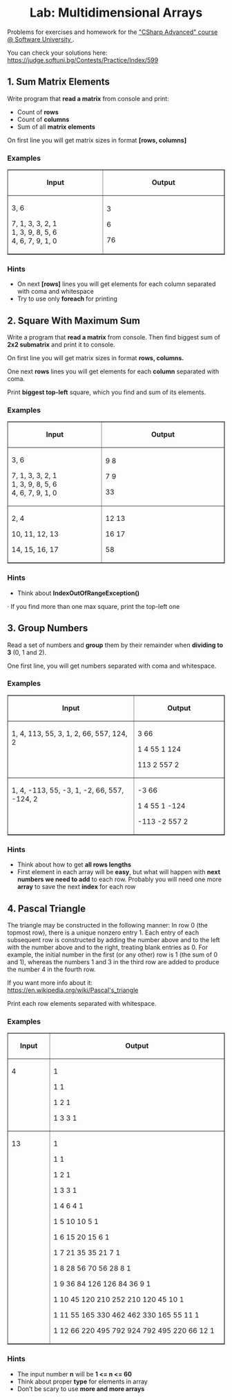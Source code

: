 <h1 align="center">
    Lab: Multidimensional Arrays
</h1>
<p>
    Problems for exercises and homework for the
    <a href="https://softuni.bg/courses/csharp-advanced">
        "CSharp Advanced" course @ Software University
    </a>
    .
</p>
<p>
    You can check your solutions here:
    <a href="https://judge.softuni.bg/Contests/Practice/Index/599">
        https://judge.softuni.bg/Contests/Practice/Index/599
    </a>
</p>
<h2>
    1. Sum Matrix Elements
</h2>
<p>
    Write program that <strong>read a matrix</strong> from console and print:
</p>
<ul>
    <li>
        Count of <strong>rows</strong>
    </li>
    <li>
        Count of <strong>columns</strong>
    </li>
    <li>
        Sum of all <strong>matrix elements</strong>
    </li>
</ul>
<p>
On first line you will get matrix sizes in format    <strong>[rows, columns]</strong>
</p>
<h3>
    Examples
</h3>
<table border="1" cellspacing="0" cellpadding="0" width="0">
    <tbody>
        <tr>
            <td width="211" valign="top">
                <p align="center">
                    <strong>Input</strong>
                </p>
            </td>
            <td width="274" valign="top">
                <p align="center">
                    <strong>Output</strong>
                </p>
            </td>
        </tr>
        <tr>
            <td width="211" valign="top">
                <p>
                    3, 6
                </p>
                <p>
                    7, 1, 3, 3, 2, 1
                    <br/>
                    1, 3, 9, 8, 5, 6
                    <br/>
                    4, 6, 7, 9, 1, 0
                </p>
            </td>
            <td width="274">
                <p>
                    3
                </p>
                <p>
                    6
                </p>
                <p>
                    76
                </p>
            </td>
        </tr>
    </tbody>
</table>
<h3>
    Hints
</h3>
<ul>
    <li>
        On next <strong>[rows]</strong> lines you will get elements for each
        column separated with coma and whitespace<strong></strong>
    </li>
    <li>
Try to use only <strong>foreach</strong><strong> </strong>for printing        <strong></strong>
    </li>
</ul>
<h2>
    2. Square With Maximum Sum
</h2>
<p>
    Write a program that <strong>read a matrix</strong> from console. Then find
    biggest sum of <strong>2x2 submatrix</strong> and print it to console.
</p>
<p>
On first line you will get matrix sizes in format    <strong>rows, columns.</strong>
</p>
<p>
One next <strong>rows</strong> lines you will get elements for each    <strong>column</strong> separated with coma.
</p>
<p>
    Print <strong>biggest top-left</strong> square, which you find and sum of
    its elements.
</p>
<h3>
    Examples
</h3>
<table border="1" cellspacing="0" cellpadding="0" width="0">
    <tbody>
        <tr>
            <td width="249" valign="top">
                <p align="center">
                    <strong>Input</strong>
                </p>
            </td>
            <td width="331" valign="top">
                <p align="center">
                    <strong>Output</strong>
                </p>
            </td>
        </tr>
        <tr>
            <td width="249" valign="top">
                <p>
                    3, 6
                </p>
                <p>
                    7, 1, 3, 3, 2, 1
                    <br/>
                    1, 3, 9, 8, 5, 6
                    <br/>
                    4, 6, 7, 9, 1, 0<strong></strong>
                </p>
            </td>
            <td width="331">
                <p>
                    9 8
                </p>
                <p>
                    7 9
                </p>
                <p>
                    33
                </p>
            </td>
        </tr>
        <tr>
            <td width="249" valign="top">
                <p>
                    2, 4
                </p>
                <p>
                    10, 11, 12, 13
                </p>
                <p>
                    14, 15, 16, 17<strong></strong>
                </p>
            </td>
            <td width="331">
                <p>
                    12 13
                </p>
                <p>
                    16 17
                </p>
                <p>
                    58
                </p>
            </td>
        </tr>
    </tbody>
</table>
<h3>
    Hints
</h3>
<ul>
    <li>
        Think about <strong>IndexOutOfRangeException()</strong>
    </li>
</ul>
<p>
· If you find more than one max square, print the top-left one    <strong></strong>
</p>
<h2>
    <a name="OLE_LINK2"></a>
    <a name="OLE_LINK1">3. Group Numbers</a>
</h2>
<p>
    Read a set of numbers and <strong>group</strong> them by their remainder
    when <strong>dividing to 3</strong> (0, 1 and 2).
</p>
<p>
    One first line, you will get numbers separated with coma and whitespace.
</p>
<h3>
    Examples
</h3>
<table border="1" cellspacing="0" cellpadding="0" width="0">
    <tbody>
        <tr>
            <td width="365" valign="top">
                <p align="center">
                    <strong>Input</strong>
                </p>
            </td>
            <td width="246" valign="top">
                <p align="center">
                    <strong>Output</strong>
                </p>
            </td>
        </tr>
        <tr>
            <td width="365" valign="top">
                <p>
                    1, 4, 113, 55, 3, 1, 2, 66, 557, 124, 2
                </p>
                <p>
                    <strong></strong>
                </p>
            </td>
            <td width="246" valign="top">
                <p>
                    3 66
                </p>
                <p>
                    1 4 55 1 124
                </p>
                <p>
                    113 2 557 2
                </p>
            </td>
        </tr>
        <tr>
            <td width="365" valign="top">
                <p>
                    1, 4, -113, 55, -3, 1, -2, 66, 557, -124, 2
                </p>
            </td>
            <td width="246" valign="top">
                <p>
                    -3 66
                </p>
                <p>
                    1 4 55 1 -124
                </p>
                <p>
                    -113 -2 557 2
                </p>
            </td>
        </tr>
    </tbody>
</table>
<h3>
    Hints
</h3>
<ul>
    <li>
        Think about how to get <strong>all rows lengths</strong>
    </li>
    <li>
        First element in each array will be <strong>easy</strong>, but what
        will happen with <strong>next numbers we need to add</strong> to each
        row. Probably you will need one more <strong>array</strong> to save the
        next <strong>index</strong> for each row
    </li>
</ul>
<h2>
    4. Pascal Triangle
</h2>
<p>
    The triangle may be constructed in the following manner: In row 0 (the
    topmost row), there is a unique nonzero entry 1. Each entry of each
    subsequent row is constructed by adding the number above and to the left
    with the number above and to the right, treating blank entries as 0. For
    example, the initial number in the first (or any other) row is 1 (the sum
    of 0 and 1), whereas the numbers 1 and 3 in the third row are added to
    produce the number 4 in the fourth row.
</p>
<p>
    If you want more info about it:
    <a href="https://en.wikipedia.org/wiki/Pascal's_triangle">
        https://en.wikipedia.org/wiki/Pascal's_triangle
    </a>
</p>
<p>
    Print each row elements separated with whitespace.
</p>
<h3>
    Examples
</h3>
<table border="1" cellspacing="0" cellpadding="0" width="0">
    <tbody>
        <tr>
            <td width="104" valign="top">
                <p align="center">
                    <strong>Input</strong>
                </p>
            </td>
            <td width="589" valign="top">
                <p align="center">
                    <strong>Output</strong>
                </p>
            </td>
        </tr>
        <tr>
            <td width="104" valign="top">
                <p>
                    4
                </p>
            </td>
            <td width="589" valign="top">
                <p>
                    1
                </p>
                <p>
                    1 1
                </p>
                <p>
                    1 2 1
                </p>
                <p>
                    1 3 3 1
                </p>
            </td>
        </tr>
        <tr>
            <td width="104" valign="top">
                <p>
                    13
                </p>
            </td>
            <td width="589" valign="top">
                <p>
                    1
                </p>
                <p>
                    1 1
                </p>
                <p>
                    1 2 1
                </p>
                <p>
                    1 3 3 1
                </p>
                <p>
                    1 4 6 4 1
                </p>
                <p>
                    1 5 10 10 5 1
                </p>
                <p>
                    1 6 15 20 15 6 1
                </p>
                <p>
                    1 7 21 35 35 21 7 1
                </p>
                <p>
                    1 8 28 56 70 56 28 8 1
                </p>
                <p>
                    1 9 36 84 126 126 84 36 9 1
                </p>
                <p>
                    1 10 45 120 210 252 210 120 45 10 1
                </p>
                <p>
                    1 11 55 165 330 462 462 330 165 55 11 1
                </p>
                <p>
                    1 12 66 220 495 792 924 792 495 220 66 12 1
                </p>
            </td>
        </tr>
    </tbody>
</table>
<h3>
    Hints
</h3>
<ul>
    <li>
The input number <strong>n</strong> will be        <strong>1 &lt;= n &lt;= 60</strong>
    </li>
    <li>
Think about proper <strong>type</strong> for elements in array        <strong></strong>
    </li>
    <li>
        Don’t be scary to use <strong>more and more arrays</strong>
    </li>
</ul>